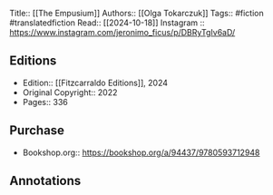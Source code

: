 Title:: [[The Empusium]]
Authors:: [[Olga Tokarczuk]]
Tags:: #fiction #translatedfiction 
Read:: [[2024-10-18]]
Instagram :: https://www.instagram.com/jeronimo_ficus/p/DBRyTgIv6aD/

## Editions
- Edition:: [[Fitzcarraldo Editions]], 2024
- Original Copyright:: 2022
- Pages:: 336

## Purchase
* Bookshop.org:: https://bookshop.org/a/94437/9780593712948
## Annotations
